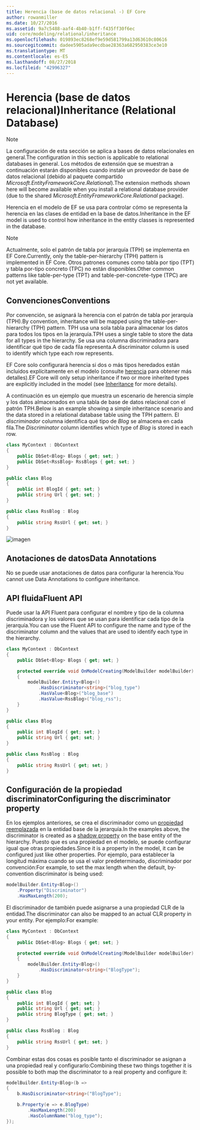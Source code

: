 ```yaml
---
title: Herencia (base de datos relacional -) EF Core
author: rowanmiller
ms.date: 10/27/2016
ms.assetid: 9a7c5488-aaf4-4b40-b1ff-f435ff30f6ec
uid: core/modeling/relational/inheritance
ms.openlocfilehash: 019893ec8268ef9e59d581799a13d63610c80616
ms.sourcegitcommit: dadee5905ada9ecdbae28363a682950383ce3e10
ms.translationtype: MT
ms.contentlocale: es-ES
ms.lasthandoff: 08/27/2018
ms.locfileid: "42996327"
---
```

# <a name="inheritance-relational-database"></a><span data-ttu-id="63f75-102">Herencia (base de datos relacional)</span><span class="sxs-lookup"><span data-stu-id="63f75-102">Inheritance (Relational Database)</span></span>

> [!NOTE]  
> <span data-ttu-id="63f75-103">La configuración de esta sección se aplica a bases de datos relacionales en general.</span><span class="sxs-lookup"><span data-stu-id="63f75-103">The configuration in this section is applicable to relational databases in general.</span></span> <span data-ttu-id="63f75-104">Los métodos de extensión que se muestran a continuación estarán disponibles cuando instale un proveedor de base de datos relacional (debido al paquete compartido *Microsoft.EntityFrameworkCore.Relational*).</span><span class="sxs-lookup"><span data-stu-id="63f75-104">The extension methods shown here will become available when you install a relational database provider (due to the shared *Microsoft.EntityFrameworkCore.Relational* package).</span></span>

<span data-ttu-id="63f75-105">Herencia en el modelo de EF se usa para controlar cómo se representa la herencia en las clases de entidad en la base de datos.</span><span class="sxs-lookup"><span data-stu-id="63f75-105">Inheritance in the EF model is used to control how inheritance in the entity classes is represented in the database.</span></span>

> [!NOTE]  
> <span data-ttu-id="63f75-106">Actualmente, solo el patrón de tabla por jerarquía (TPH) se implementa en EF Core.</span><span class="sxs-lookup"><span data-stu-id="63f75-106">Currently, only the table-per-hierarchy (TPH) pattern is implemented in EF Core.</span></span> <span data-ttu-id="63f75-107">Otros patrones comunes como tabla por tipo (TPT) y tabla por-tipo concreto (TPC) no están disponibles.</span><span class="sxs-lookup"><span data-stu-id="63f75-107">Other common patterns like table-per-type (TPT) and table-per-concrete-type (TPC) are not yet available.</span></span>

## <a name="conventions"></a><span data-ttu-id="63f75-108">Convenciones</span><span class="sxs-lookup"><span data-stu-id="63f75-108">Conventions</span></span>

<span data-ttu-id="63f75-109">Por convención, se asignará la herencia con el patrón de tabla por jerarquía (TPH).</span><span class="sxs-lookup"><span data-stu-id="63f75-109">By convention, inheritance will be mapped using the table-per-hierarchy (TPH) pattern.</span></span> <span data-ttu-id="63f75-110">TPH usa una sola tabla para almacenar los datos para todos los tipos en la jerarquía.</span><span class="sxs-lookup"><span data-stu-id="63f75-110">TPH uses a single table to store the data for all types in the hierarchy.</span></span> <span data-ttu-id="63f75-111">Se usa una columna discriminadora para identificar qué tipo de cada fila representa.</span><span class="sxs-lookup"><span data-stu-id="63f75-111">A discriminator column is used to identify which type each row represents.</span></span>

<span data-ttu-id="63f75-112">EF Core solo configurará herencia si dos o más tipos heredados están incluidos explícitamente en el modelo (consulte [herencia](../inheritance.md) para obtener más detalles).</span><span class="sxs-lookup"><span data-stu-id="63f75-112">EF Core will only setup inheritance if two or more inherited types are explicitly included in the model (see [Inheritance](../inheritance.md) for more details).</span></span>

<span data-ttu-id="63f75-113">A continuación es un ejemplo que muestra un escenario de herencia simple y los datos almacenados en una tabla de base de datos relacional con el patrón TPH.</span><span class="sxs-lookup"><span data-stu-id="63f75-113">Below is an example showing a simple inheritance scenario and the data stored in a relational database table using the TPH pattern.</span></span> <span data-ttu-id="63f75-114">El *discriminador* columna identifica qué tipo de *Blog* se almacena en cada fila.</span><span class="sxs-lookup"><span data-stu-id="63f75-114">The *Discriminator* column identifies which type of *Blog* is stored in each row.</span></span>

<!-- [!code-csharp[Main](samples/core/relational/Modeling/Conventions/Samples/InheritanceDbSets.cs)] -->
``` csharp
class MyContext : DbContext
{
    public DbSet<Blog> Blogs { get; set; }
    public DbSet<RssBlog> RssBlogs { get; set; }
}

public class Blog
{
    public int BlogId { get; set; }
    public string Url { get; set; }
}

public class RssBlog : Blog
{
    public string RssUrl { get; set; }
}
```

![imagen](_static/inheritance-tph-data.png)

## <a name="data-annotations"></a><span data-ttu-id="63f75-116">Anotaciones de datos</span><span class="sxs-lookup"><span data-stu-id="63f75-116">Data Annotations</span></span>

<span data-ttu-id="63f75-117">No se puede usar anotaciones de datos para configurar la herencia.</span><span class="sxs-lookup"><span data-stu-id="63f75-117">You cannot use Data Annotations to configure inheritance.</span></span>

## <a name="fluent-api"></a><span data-ttu-id="63f75-118">API fluida</span><span class="sxs-lookup"><span data-stu-id="63f75-118">Fluent API</span></span>

<span data-ttu-id="63f75-119">Puede usar la API Fluent para configurar el nombre y tipo de la columna discriminadora y los valores que se usan para identificar cada tipo de la jerarquía.</span><span class="sxs-lookup"><span data-stu-id="63f75-119">You can use the Fluent API to configure the name and type of the discriminator column and the values that are used to identify each type in the hierarchy.</span></span>

<!-- [!code-csharp[Main](samples/core/relational/Modeling/FluentAPI/Samples/InheritanceTPHDiscriminator.cs?highlight=7,8,9,10)] -->
``` csharp
class MyContext : DbContext
{
    public DbSet<Blog> Blogs { get; set; }

    protected override void OnModelCreating(ModelBuilder modelBuilder)
    {
        modelBuilder.Entity<Blog>()
            .HasDiscriminator<string>("blog_type")
            .HasValue<Blog>("blog_base")
            .HasValue<RssBlog>("blog_rss");
    }
}

public class Blog
{
    public int BlogId { get; set; }
    public string Url { get; set; }
}

public class RssBlog : Blog
{
    public string RssUrl { get; set; }
}
```

## <a name="configuring-the-discriminator-property"></a><span data-ttu-id="63f75-120">Configuración de la propiedad discriminator</span><span class="sxs-lookup"><span data-stu-id="63f75-120">Configuring the discriminator property</span></span>

<span data-ttu-id="63f75-121">En los ejemplos anteriores, se crea el discriminador como un [propiedad reemplazada](xref:core/modeling/shadow-properties) en la entidad base de la jerarquía.</span><span class="sxs-lookup"><span data-stu-id="63f75-121">In the examples above, the discriminator is created as a [shadow property](xref:core/modeling/shadow-properties) on the base entity of the hierarchy.</span></span> <span data-ttu-id="63f75-122">Puesto que es una propiedad en el modelo, se puede configurar igual que otras propiedades.</span><span class="sxs-lookup"><span data-stu-id="63f75-122">Since it is a property in the model, it can be configured just like other properties.</span></span> <span data-ttu-id="63f75-123">Por ejemplo, para establecer la longitud máxima cuando se usa el valor predeterminado, discriminador por convención:</span><span class="sxs-lookup"><span data-stu-id="63f75-123">For example, to set the max length when the default, by-convention discriminator is being used:</span></span>

```C#
modelBuilder.Entity<Blog>()
    .Property("Discriminator")
    .HasMaxLength(200);
```

<span data-ttu-id="63f75-124">El discriminador de también puede asignarse a una propiedad CLR de la entidad.</span><span class="sxs-lookup"><span data-stu-id="63f75-124">The discriminator can also be mapped to an actual CLR property in your entity.</span></span> <span data-ttu-id="63f75-125">Por ejemplo:</span><span class="sxs-lookup"><span data-stu-id="63f75-125">For example:</span></span>
```C#
class MyContext : DbContext
{
    public DbSet<Blog> Blogs { get; set; }

    protected override void OnModelCreating(ModelBuilder modelBuilder)
    {
        modelBuilder.Entity<Blog>()
            .HasDiscriminator<string>("BlogType");
    }
}

public class Blog
{
    public int BlogId { get; set; }
    public string Url { get; set; }
    public string BlogType { get; set; }
}

public class RssBlog : Blog
{
    public string RssUrl { get; set; }
}
```

<span data-ttu-id="63f75-126">Combinar estas dos cosas es posible tanto el discriminador se asignan a una propiedad real y configurarlo:</span><span class="sxs-lookup"><span data-stu-id="63f75-126">Combining these two things together it is possible to both map the discriminator to a real property and configure it:</span></span>
```C#
modelBuilder.Entity<Blog>(b =>
{
    b.HasDiscriminator<string>("BlogType");

    b.Property(e => e.BlogType)
        .HasMaxLength(200)
        .HasColumnName("blog_type");
});
```

